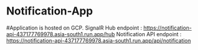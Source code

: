 # Notification-App

#Application is hosted on GCP.
SignalR Hub endpoint : https://notification-api-437177769978.asia-south1.run.app/hub
Notification API endpoint : https://notification-api-437177769978.asia-south1.run.app/api/notification
